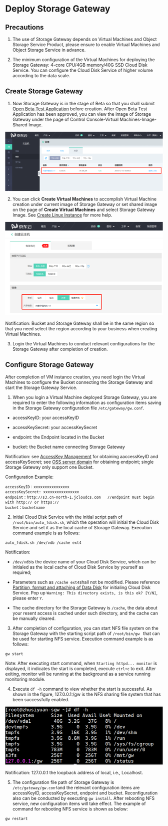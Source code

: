 # Deploy Storage Gateway

## Precautions

1. The use of Storage Gateway depends on Virtual Machines and Object Storage Service Product, please ensure to enable Virtual Machines and Object Storage Service in advance.

2. The minimum configuration of the Virtual Machines for deploying the Storage Gateway: 4-core CPU/4GB memory/40G SSD Cloud Disk Service. You can configure the Cloud Disk Service of higher volume according to the data scale.

## Create Storage Gateway 

1. Now Storage Gateway is in the stage of Beta so that you shall submit [Open Beta Test Application](https://www.jdcloud.com/en/public/testApply/storagegateway) before creation. After Open Beta Test Application has been approved, you can view the image of Storage Gateway under the page of Control Console-Virtual Machines-Image-Shared Image.

![存储网关镜像](../../../../image/Storage-Gateway/storagegateway-1.png)

2. You can click **Create Virtual Machines** to accomplish Virtual Machine creation under current image of Storage Gateway or set shared image on the page of **Create Virtual Machines** and select Storage Gateway Image. See [Create Linux Instance](https://docs.jdcloud.com/en/virtual-machines/create-linux-instance) for more help.

![创建云主机](../../../../image/Storage-Gateway/storagegateway-2.png)

Notification: Bucket and Storage Gateway shall be in the same region so that you need select the region according to your business when creating Virtual Machines.

3. Login the Virtual Machines to conduct relevant configurations for the Storage Gateway after completion of creation.

## Configure Storage Gateway

After completion of VM instance creation, you need login the Virtual Machines to configure the Bucket connecting the Storage Gateway and start the Storage Gateway Service.

1. When you login a Virtual Machine deployed Storage Gateway, you are required to enter the following information as configuration items saving in the Storage Gateway configuration file `/etc/gateway/gw.conf`.

- accessKeyID: your accessKeyID

- accessKeySecret: your accessKeySecret

- endpoint: the Endpoint located in the Bucket

- bucket: the Bucket name connecting Storage Gateway

Notification: see [AccessKey Management](https://uc.jdcloud.com/account/accesskey) for obtaining aaccessKeyID and accessKeySecret; see [OSS server domain](https://docs.jdcloud.com/en/object-storage-service/regions-and-endpoints) for obtaining endpoint; single Storage Gateway only support one Bucket.

Configuration Example:

```
accessKeyID：xxxxxxxxxxxxxxxx
accessKeySecret: xxxxxxxxxxxxxxxx
endpoint：http://s3.cn-north-1.jcloudcs.com   //endpoint must begin with http:// or https://
bucket：bucketname
```

2. Initial Cloud Disk Service with the initial script path of `/root/bin/auto_fdisk.sh`, which the operation will initial the Cloud Disk Service and set it as the local cache of Storage Gateway. Execution command example is as follows:

```
auto_fdisk.sh /dev/vdb /cache ext4
```

Notification:

- `/dev/vdb`is the device name of your Cloud Disk Service, which can be initialed as the local cache of Cloud Disk Service by yourself as required; 

- Parameters such as `/cache ext4`shall not be modified. Please reference [Partition, format and attaching of Data Disk](https://docs.jdcloud.com/en/cloud-disk-service/linux-partition) for initialing Cloud Disk Service. Pop up `Warning: This directory exists, is this ok? [Y/N]`, please enter `Y`.

- The cache directory for the Storage Gateway is `/cache`, the data about your resent access is cached under such directory, and the cache can be manually cleared.
 
3. After completion of configuration, you can start NFS file system on the Storage Gateway with the starting script path of `/root/bin/gw ` that can be used for starting NFS service. Execution command example is as follows:

```
gw start
```

Note: After executing start command, when `Starting httpd... monitor` is displayed, it indicates the start is completed, execute `ctrl+c` to exit. After exiting, monitor will be running at the background as a service running monitoring module.

4. Execute `df -h` command to view whether the start is successful. As shown in the figure, 127.0.0.1:/gw is the NFS sharing file system that has been successfully enabled.

![启动服务](../../../../image/Storage-Gateway/storagegateway-3.png)

Notification: 127.0.0.1 the loopback address of local, i.e., Localhost.

5. The configuration file path of Storage Gateway is `/etc/gateway/gw.conf`and the relevant configuration items are accessKeyID, accessKeySecret, endpoint and bucket. Reconfiguration also can be conducted by executing `gw install`. After rebooting NFS service, new configuration items will take effect. The example of command for rebooting NFS service is shown as below:

```
gw restart
```

